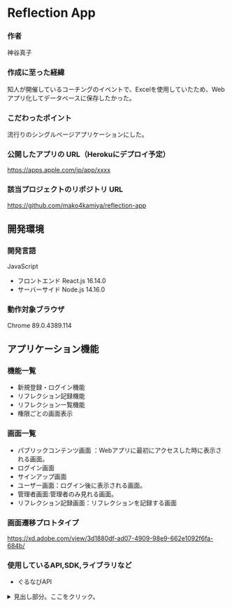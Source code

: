 # Reflection App

### 作者
神谷真子 

### 作成に至った経緯
知人が開催しているコーチングのイベントで、Excelを使用していたため、Webアプリ化してデータベースに保存したかった。

### こだわったポイント
流行りのシングルページアプリケーションにした。

### 公開したアプリの URL（Herokuにデプロイ予定）
https://apps.apple.com/jp/app/xxxx

### 該当プロジェクトのリポジトリ URL
https://github.com/mako4kamiya/reflection-app


## 開発環境
### 開発言語
JavaScript
- フロントエンド React.js 16.14.0
- サーバーサイド Node.js 14.16.0

### 動作対象ブラウザ
Chrome 89.0.4389.114

## アプリケーション機能
### 機能一覧
- 新規登録・ログイン機能
- リフレクション記録機能
- リフレクション一覧機能
- 権限ごとの画面表示

### 画面一覧
- パブリックコンテンツ画面 ：Webアプリに最初にアクセスした時に表示される画面。
- ログイン画面
- サインアップ画面
- ユーザー画面：ログイン後に表示される画面。
- 管理者画面:管理者のみ見れる画面。
- リフレクション記録画面：リフレクションを記録する画面

### 画面遷移プロトタイプ
https://xd.adobe.com/view/3d1880df-ad07-4909-98e9-662e1092f6fa-684b/

### 使用しているAPI,SDK,ライブラリなど
- ぐるなびAPI

<details>
  <summary>
    見出し部分。ここをクリック。
  </summary>
  <div>

ここが隠れてる部分。

  </div>
</details>

